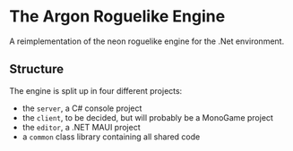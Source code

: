 # The Argon Roguelike Engine
A reimplementation of the neon roguelike engine for the .Net environment.

## Structure
The engine is split up in four different projects:
- the `server`, a C# console project
- the `client`, to be decided, but will probably be a MonoGame project
- the `editor`, a .NET MAUI project
- a `common` class library containing all shared code